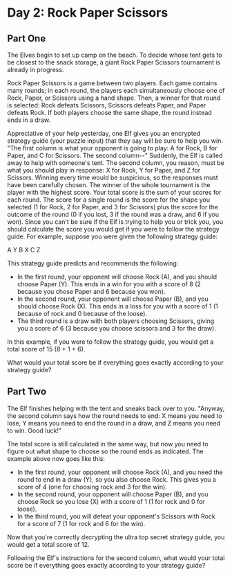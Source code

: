 # Day 2: Rock Paper Scissors
## Part One
The Elves begin to set up camp on the beach. To decide whose tent gets to be closest to the snack storage, a giant Rock Paper Scissors tournament is already in progress.

Rock Paper Scissors is a game between two players. Each game contains many rounds; in each round, the players each simultaneously choose one of Rock, Paper, or Scissors using a hand shape. Then, a winner for that round is selected: Rock defeats Scissors, Scissors defeats Paper, and Paper defeats Rock. If both players choose the same shape, the round instead ends in a draw.

Appreciative of your help yesterday, one Elf gives you an encrypted strategy guide (your puzzle input) that they say will be sure to help you win. "The first column is what your opponent is going to play: A for Rock, B for Paper, and C for Scissors. The second column--" Suddenly, the Elf is called away to help with someone's tent.
The second column, you reason, must be what you should play in response: X for Rock, Y for Paper, and Z for Scissors. Winning every time would be suspicious, so the responses must have been carefully chosen.
The winner of the whole tournament is the player with the highest score. Your total score is the sum of your scores for each round. The score for a single round is the score for the shape you selected (1 for Rock, 2 for Paper, and 3 for Scissors) plus the score for the outcome of the round (0 if you lost, 3 if the round was a draw, and 6 if you won).
Since you can't be sure if the Elf is trying to help you or trick you, you should calculate the score you would get if you were to follow the strategy guide.
For example, suppose you were given the following strategy guide:

A Y
B X
C Z

This strategy guide predicts and recommends the following:
- In the first round, your opponent will choose Rock (A), and you should choose Paper (Y). This ends in a win for you with a score of 8 (2 because you chose Paper and 6 because you won).
- In the second round, your opponent will choose Paper (B), and you should choose Rock (X). This ends in a loss for you with a score of 1 (1 because of rock and 0 because of the loose).
- The third round is a draw with both players choosing Scissors, giving you a score of 6 (3 because you choose scissora and 3 for the draw).

In this example, if you were to follow the strategy guide, you would get a total score of 15 (8 + 1 + 6).

What would your total score be if everything goes exactly according to your strategy guide?

## Part Two 
The Elf finishes helping with the tent and sneaks back over to you. "Anyway, the second column says how the round needs to end: X means you need to lose, Y means you need to end the round in a draw, and Z means you need to win. Good luck!"

The total score is still calculated in the same way, but now you need to figure out what shape to choose so the round ends as indicated. The example above now goes like this:
- In the first round, your opponent will choose Rock (A), and you need the round to end in a draw (Y), so you also choose Rock. This gives you a score of 4 (one for choosing rock and 3 for the win).
- In the second round, your opponent will choose Paper (B), and you choose Rock so you lose (X) with a score of 1 (1 for rock and 0 for loose).
- In the third round, you will defeat your opponent's Scissors with Rock for a score of 7 (1 for rock and 6 for the win).

Now that you're correctly decrypting the ultra top secret strategy guide, you would get a total score of 12.

Following the Elf's instructions for the second column, what would your total score be if everything goes exactly according to your strategy guide?
